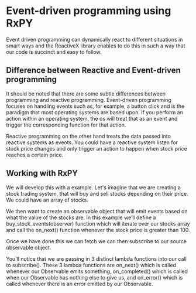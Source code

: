 # Event-driven programming using RxPY

Event driven programming can dynamically react to different situations in smart ways and the ReactiveX library enables to do this in such a way that our code is succinct and easy to follow.

## Difference between Reactive and Event-driven programming

It should be noted that there are some subtle differences between programming and reactive programming. Event-driven programming focuses on handling events such as,  for example, a button click and is the paradigm that most operating systems are based upon. If you perform an action within an operating system, the os will treat that as an event and trigger the corresponding function for that action.

Reactive programming on the other hand treats the data passed into reactive systems as events. You could have a reactive system listen for stock price changes and only trigger an action to happen when stock price reaches a certain price.

## Working with RxPY

We will develop this with a example.
Let's imagine that we are creating a stock trading system, that will buy and sell stocks depending on their price. We could have an array of stocks.

We then want to create an observable object that will emit events based on what the value of the stocks are. In this example we’ll define a buy_stock_events(observer) function which will iterate over our stocks array and call the on_next() function whenever the stock price is greater than 100.

Once we have done this we can fetch we can then subscribe to our source observable object. 

You’ll notice that we are passing in 3 distinct lambda functions into our call to subscribe(). These 3 lambda functions are on_next() which is called whenever our Observable emits something, on_completed() which is called when our Observable has nothing else to give us, and on_error() which is called whenever there is an error emitted by our Observable.
